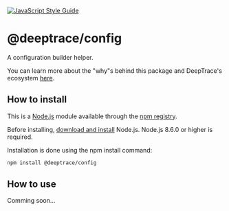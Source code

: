 [![JavaScript Style Guide](https://cdn.rawgit.com/standard/standard/master/badge.svg)](https://github.com/standard/standard)

# @deeptrace/config

A configuration builder helper.

You can learn more about the "why"s behind this package and DeepTrace's ecosystem [here](https://app.gitbook.com/@deeptrace/s/docs/js-packages/deeptrace-config).


## How to install

This is a [Node.js](https://nodejs.org/en/) module available through the [npm registry](https://www.npmjs.com).

Before installing, [download and install](https://nodejs.org/en/download/) Node.js. Node.js 8.6.0 or higher is required.

Installation is done using the npm install command:

```sh
npm install @deeptrace/config
```

## How to use

Comming soon...
